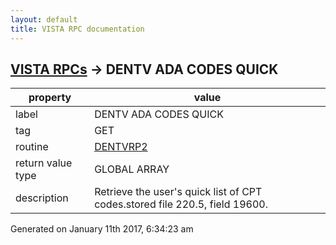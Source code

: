 ```yaml
---
layout: default
title: VISTA RPC documentation
---
```




## [VISTA RPCs](TableOfContent.md) &#8594; DENTV ADA CODES QUICK 

 property | value 
--- | --- 
 label | DENTV ADA CODES QUICK
 tag | GET
 routine | [DENTVRP2](http://code.osehra.org/dox/Routine_DENTVRP2_source.html)
 return value type | GLOBAL ARRAY
 description | Retrieve the user's quick list of CPT codes.stored file 220.5, field 19600.




Generated on January 11th 2017, 6:34:23 am